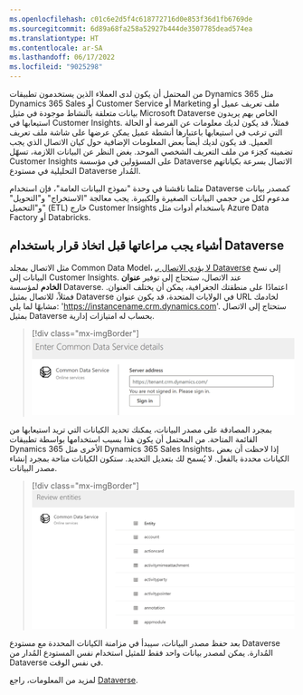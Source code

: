 ```yaml
---
ms.openlocfilehash: c01c6e2d5f4c618772716d0e853f36d1fb6769de
ms.sourcegitcommit: 6d89a68fa258a52927b444de3507785dead574ea
ms.translationtype: HT
ms.contentlocale: ar-SA
ms.lasthandoff: 06/17/2022
ms.locfileid: "9025298"
---
```

من المحتمل أن يكون لدى العملاء الذين يستخدمون تطبيقات Dynamics 365 مثل Dynamics 365 Sales أو Customer Service أو Marketing ملف تعريف عميل أو بيانات متعلقة بالنشاط موجودة في مثيل Microsoft Dataverse الخاص بهم يريدون استيعابها في Customer Insights. فمثلاً، قد يكون لديك معلومات عن الفرصة أو الحالة التي ترغب في استيعابها باعتبارها أنشطة عميل يمكن عرضها على شاشة ملف تعريف العميل. قد يكون لديك أيضاً بعض المعلومات الإضافية حول كيان الاتصال الذي يجب تضمينه كجزء من ملف التعريف الشخصي الموحد. بغض النظر عن البيانات اللازمة، تسهّل Customer Insights على المسؤولين في مؤسسة Dataverse الاتصال بسرعة بكياناتهم التحليلية في مستودع Dataverse المُدار.

مثلما ناقشنا في وحدة "نموذج البيانات العامة"، فإن استخدام Dataverse كمصدر بيانات مدعوم لكل من حجمي البيانات الصغيرة والكبيرة. يجب معالجة "الاستخراج" و"التحويل" و"التحميل" (ETL) خارج Customer Insights باستخدام أدوات مثل Azure Data Factory أو Databricks. 

## <a name="things-to-consider-before-deciding-to-use-dataverse"></a>أشياء يجب مراعاتها قبل اتخاذ قرار باستخدام Dataverse

مثل الاتصال بمجلد Common Data Model، [لا يؤدي الاتصال بـ Dataverse](/dynamics365/customer-insights/audience-insights/connect-common-data-service-lake/?azure-portal=true) إلى نسخ البيانات إلى Customer Insights. عند الاتصال، ستحتاج إلى توفير **عنوان الخادم** لمؤسسة Dataverse. اعتمادًا على منطقتك الجغرافية، يمكن أن يختلف العنوان. فمثلاً، للاتصال بمثيل Dataverse في الولايات المتحدة، قد يكون عنوان URL لخادمك مشابهًا لما يلي: 'https://instancename.crm.dynamics.com'. ستحتاج إلى الاتصال بمثيل Dataverse بحساب له امتيازات إدارية.

> [!div class="mx-imgBorder"]
> [![أدخل عنوان الخادم لمؤسسة Dataverse.](../media/dataverse-details-ss.png)](../media/dataverse-details-ss.png#lightbox)

بمجرد المصادقة على مصدر البيانات، يمكنك تحديد الكيانات التي تريد استيعابها من القائمة المتاحة. من المحتمل أن يكون هذا بسبب استخدامها بواسطة تطبيقات Dynamics 365 الأخرى مثل Dynamics 365 Sales Insights، إذا لاحظت أن بعض الكيانات محددة بالفعل. لا يُسمح لك بتعديل التحديد. ستكون الكيانات متاحة بمجرد إنشاء مصدر البيانات.

> [!div class="mx-imgBorder"]
> [![تتوفر الكيانات عند إنشاء مصدر البيانات.](../media/entities-ss.png)](../media/entities-ss.png#lightbox)

بعد حفظ مصدر البيانات، سيبدأ في مزامنة الكيانات المحددة مع مستودع Dataverse المُدارة. يمكن لمصدر بيانات واحد فقط للمثيل استخدام نفس المستودع المُدار من Dataverse في نفس الوقت.

لمزيد من المعلومات، راجع [Dataverse](/dynamics365/customer-insights/audience-insights/connect-common-data-service-lake/?azure-portal=true).

